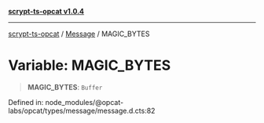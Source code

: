[**scrypt-ts-opcat v1.0.4**](../../../README.md)

***

[scrypt-ts-opcat](../../../README.md) / [Message](../README.md) / MAGIC\_BYTES

# Variable: MAGIC\_BYTES

> **MAGIC\_BYTES**: `Buffer`

Defined in: node\_modules/@opcat-labs/opcat/types/message/message.d.cts:82
